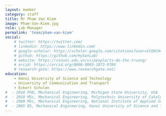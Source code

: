 ```yaml
---
layout: member
category: staff
title: Mr Pham Van Kiem
image: Pham-Van-Kiem.jpg
role: Lab Manager
permalink: 'team/pham-van-kiem'
social:
    # twitter: https://twitter.com/
    # linkedin: https://www.linkedin.com/
    # google-scholar: https://scholar.google.com/citations?user=CCQ6CH4AAAAJ&hl=en
    # github: https://github.com/HySonLab/
    # website: https://vinuni.edu.vn/vi/people/ts-do-tho-truong/
    # orcid: https://orcid.org/0000-0003-1873-9789
    # research-gate: https://www.researchgate.net/
education:
    - Hanoi University of Science and Technology
    - University of Communication and Transport
    - Eckert Schulen
#  - 2018 PhD, Mechanical Engineering, Michigan State University, USA
#  - 2010 MSc, Mechanical Engineering, Polytechnic University of Catalonia, Barcelona, Spain
#  - 2009 MSc, Mechanical Engineering, National Institute of Applied Sciences of Lyon, France
#  - 2005 BS, Mechanical Engineering, Hanoi University of Science and Technology, Vietnam
---
```


<!-- His current research interests include mechanical design, structural optimization, materials, and manufacturing. He is fully engaged in bringing a holistic perspective to the design, development, and optimization of robotic systems. He is committed to pushing the boundaries of technology, whether through designing efficient mechanisms, optimizing material selection, or integrating cutting-edge sensors. His goal is to contribute to the creation of intelligent and adaptive robots that can navigate complex environments, perform intricate tasks with precision, and ultimately, redefine the possibilities of human-machine interaction.

Throughout his career, he has served as the Principal Investigator (PI) for two projects with a total funding of $220,000. In addition to these roles, he has participated in other significant projects funded by NASA, the NIH, and the US Air Force during his tenure as a researcher in the USA. His academic contributions include publishing 15 Q1 journals, amassing over 1100 citations, and securing 2 patents in the field of mechanical engineering.

He strives to advance the frontiers of technology, focusing on the seamless integration of mechanical design, structural optimization, and material science to develop innovative solutions in robotics. His work aims to enhance the capabilities of robotic systems, ensuring they are more intelligent, adaptable, and capable of performing in a variety of complex scenarios. -->

